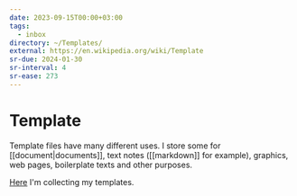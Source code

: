 ```yaml
---
date: 2023-09-15T00:00+03:00
tags:
  - inbox
directory: ~/Templates/
external: https://en.wikipedia.org/wiki/Template
sr-due: 2024-01-30
sr-interval: 4
sr-ease: 273
---
```


# Template

Template files have many different uses. I store some for
[[document|documents]], text notes ([[markdown]] for example), graphics, web
pages, boilerplate texts and other purposes.

[Here](file://home/inom/Templates/) I'm collecting my templates.
